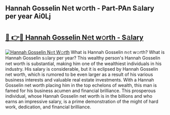 ## Hannah Gosselin N𝚎t w𝚘rth - Part-PAn S𝚊lary per year Ai0Lj

# <h2><a href="http://gc5b40.nevu.top/?p=Hannah+Gosselin">🔗 👉🔴 Hannah Gosselin N𝚎t w𝚘rth - S𝚊lary</a></h2>

[![Hannah Gosselin N𝚎t W𝚘rth](https://i.imgur.com/Oavwk0R.jpeg)](http://gc5b40.nevu.top/?p=Hannah+Gosselin)
What is Hannah Gosselin n𝚎t w𝚘rth? What is Hannah Gosselin s𝚊lary per year?
This wealthy person's Hannah Gosselin net worth is substantial, making him one of the wealthiest individuals in his industry. His salary is considerable, but it is eclipsed by Hannah Gosselin net worth, which is rumored to be even larger as a result of his various business interests and valuable real estate investments. With a Hannah Gosselin net worth placing him in the top echelons of wealth, this man is famed for his business acumen and financial brilliance. This prosperous individual, whose Hannah Gosselin net worth is in the billions and who earns an impressive salary, is a prime demonstration of the might of hard work, dedication, and financial brilliance.
